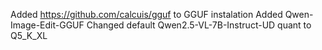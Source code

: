 Added https://github.com/calcuis/gguf to GGUF instalation
Added Qwen-Image-Edit-GGUF
Changed default Qwen2.5-VL-7B-Instruct-UD quant to Q5_K_XL